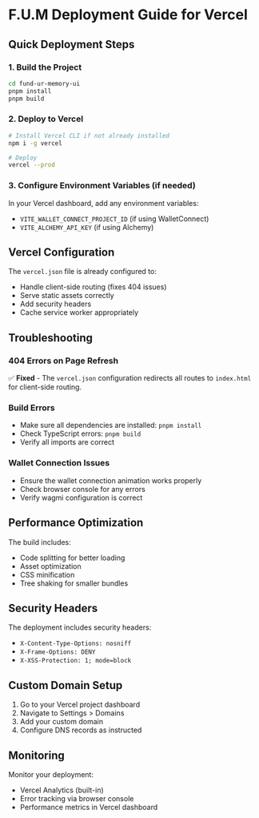 # F.U.M Deployment Guide for Vercel

## Quick Deployment Steps

### 1. Build the Project
```bash
cd fund-ur-memory-ui
pnpm install
pnpm build
```

### 2. Deploy to Vercel
```bash
# Install Vercel CLI if not already installed
npm i -g vercel

# Deploy
vercel --prod
```

### 3. Configure Environment Variables (if needed)
In your Vercel dashboard, add any environment variables:
- `VITE_WALLET_CONNECT_PROJECT_ID` (if using WalletConnect)
- `VITE_ALCHEMY_API_KEY` (if using Alchemy)

## Vercel Configuration

The `vercel.json` file is already configured to:
- Handle client-side routing (fixes 404 issues)
- Serve static assets correctly
- Add security headers
- Cache service worker appropriately

## Troubleshooting

### 404 Errors on Page Refresh
✅ **Fixed** - The `vercel.json` configuration redirects all routes to `index.html` for client-side routing.

### Build Errors
- Make sure all dependencies are installed: `pnpm install`
- Check TypeScript errors: `pnpm build`
- Verify all imports are correct

### Wallet Connection Issues
- Ensure the wallet connection animation works properly
- Check browser console for any errors
- Verify wagmi configuration is correct

## Performance Optimization

The build includes:
- Code splitting for better loading
- Asset optimization
- CSS minification
- Tree shaking for smaller bundles

## Security Headers

The deployment includes security headers:
- `X-Content-Type-Options: nosniff`
- `X-Frame-Options: DENY`
- `X-XSS-Protection: 1; mode=block`

## Custom Domain Setup

1. Go to your Vercel project dashboard
2. Navigate to Settings > Domains
3. Add your custom domain
4. Configure DNS records as instructed

## Monitoring

Monitor your deployment:
- Vercel Analytics (built-in)
- Error tracking via browser console
- Performance metrics in Vercel dashboard
